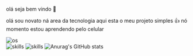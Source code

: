olá seja bem vindo 👋

olá sou novato ná area da tecnologia aqui esta o meu projeto simples 👍    nó momento estou aprendendo pelo celular
                                                                   
![os](https://img.shields.io/badge/Android-3DDC84?style=for-the-badge&logo=android&logoColor=white)  
![skills](https://img.shields.io/badge/Python-14354C?style=for-the-badge&logo=python&logoColor=white)
![skills](https://img.shields.io/badge/Shell_Script-121011?style=for-the-badge&logo=gnu-bash&logoColor=w>)
![Anurag's GitHub stats](https://github-readme-stats.vercel.app/api?username=Lammerburro&show_icons=true>)

